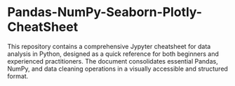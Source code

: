 # Pandas-NumPy-Seaborn-Plotly-CheatSheet
This repository contains a comprehensive Jypyter cheatsheet for data analysis in Python, designed as a quick reference for both beginners and experienced practitioners. The document consolidates essential Pandas, NumPy, and data cleaning operations in a visually accessible and structured format.
